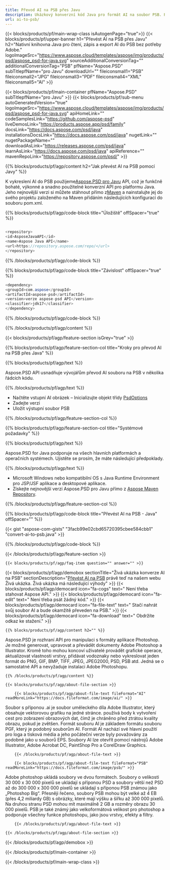 ```yaml
---
title: Převod AI na PSB přes Javu
description: Ukázkový konverzní kód Java pro formát AI na soubor PSB. Pomocí tohoto příkladu kódu převeďte AI na PSB v jakékoli webové nebo desktopové Java aplikaci.
url: ai-to-psb/
---
```


{{< blocks/products/pf/main-wrap-class isAutogenPage="true">}}
{{< blocks/products/pf/upper-banner h1="Převést AI na PSB přes Javu" h2="Nativní knihovna Java pro čtení, zápis a export AI do PSB bez potřeby Adobe." logoImageSrc="https://www.aspose.cloud/templates/aspose/img/products/psd/aspose_psd-for-java.svg" sourceAdditionalConversionTag="" additionalConversionTag="PSB" pfName="Aspose.PSD" subTitlepfName="pro Javu" downloadUrl="" fileiconsmall1="PSB" fileiconsmall2="JPG" fileiconsmall3="PDF" fileiconsmall4="XML" fileiconsmall5="AI" >}}

{{< blocks/products/pf/main-container pfName="Aspose.PSD" subTitlepfName="pro Javu" >}}
{{< blocks/products/pf/sub-menu autoGeneratedVersion="true" logoImageSrc="https://www.aspose.cloud/templates/aspose/img/products/psd/aspose_psd-for-java.svg" apiHomeLink="" codeSamplesLink="https://github.com/aspose-psd" liveDemosLink="https://products.aspose.app/psd/family" docsLink="https://docs.aspose.com/psd/java" installationsDocsLink="https://docs.aspose.com/psd/java" nugetLink="" nugetPackageName="" downloadAsLink="https://releases.aspose.com/psd/java" learnAsLink="https://docs.aspose.com/psd/java" apiReference="" mavenRepoLink="https://repository.aspose.com/psd/" >}}

{{% blocks/products/pf/agp/content h2="Jak převést AI na PSB pomocí Javy" %}}

K vykreslení AI do PSB použijeme<a href="/psd/{{< lang-code >}}java">Aspose.PSD pro Javu</a> API, což je funkčně bohaté, výkonné a snadno použitelné konverzní API pro platformu Java. Jeho nejnovější verzi si můžete stáhnout přímo z<a href="https://repository.aspose.com/psd/">Maven</a> a nainstalujte jej do svého projektu založeného na Maven přidáním následujících konfigurací do souboru pom.xml.

{{% blocks/products/pf/agp/code-block title="Úložiště" offSpacer="true" %}}

```cs

<repository>
<id>AsposeJavaAPI</id>
<name>Aspose Java API</name>
<url>https://repository.aspose.com/repo/</url>
</repository>

```

{{% /blocks/products/pf/agp/code-block %}}

{{% blocks/products/pf/agp/code-block title="Závislost" offSpacer="true" %}}

```cs
<dependency>
<groupId>com.aspose</groupId>
<artifactId>aspose-psd</artifactId>
<version>verze aspose-psd API</version>
<classifier>jdk17</classifier>
</dependency>

```

{{% /blocks/products/pf/agp/code-block %}}

{{% /blocks/products/pf/agp/content %}}

{{< blocks/products/pf/agp/feature-section isGrey="true" >}}

{{% blocks/products/pf/agp/feature-section-col title="Kroky pro převod AI na PSB přes Java" %}}

{{% blocks/products/pf/agp/text %}}

 Aspose.PSD API usnadňuje vývojářům převod AI souboru na PSB v několika řádcích kódu.

{{% /blocks/products/pf/agp/text %}}

- Načtěte vstupní AI obrázek
– Inicializujte objekt třídy [PsdOptions](https://apireference.aspose.com/psd/java/com.aspose.psd.imageoptions/psdOptions)
- Zadejte verzi
- Uložit výstupní soubor PSB

{{% /blocks/products/pf/agp/feature-section-col %}}

{{% blocks/products/pf/agp/feature-section-col title="Systémové požadavky" %}}

{{% blocks/products/pf/agp/text %}}

 Aspose.PSD for Java podporuje na všech hlavních platformách a operačních systémech. Ujistěte se prosím, že máte následující předpoklady.

{{% /blocks/products/pf/agp/text %}}

- Microsoft Windows nebo kompatibilní OS s Java Runtime Environment pro JSP/JSF aplikace a desktopové aplikace.
- Získejte nejnovější verzi Aspose.PSD pro Javu přímo z
 [Aspose Maven Repository](https://repository.aspose.com/psd/).

{{% /blocks/products/pf/agp/feature-section-col %}}

{{% blocks/products/pf/agp/code-block title="Převést AI na PSB - Java" offSpacer="" %}}

{{< gist "aspose-com-gists" "3facb99e02cbd65720395cbee584cbb1" "convert-ai-to-psb.java" >}}

{{% /blocks/products/pf/agp/code-block %}}

{{< /blocks/products/pf/agp/feature-section >}}

    {{< blocks/products/pf/agp/faq-item question="" answer="" >}}
 

<!-- aboutfile Starts -->

{{< blocks/products/pf/agp/demobox sectionTitle="Živá ukázka konverze AI na PSB" sectionDescription="[Převést AI na PSB](https://products.aspose.app/psd/conversion/ai-to-psb) právě teď na našem webu Živá ukázka. Živá ukázka má následující výhody" >}}
        {{< blocks/products/pf/agp/democard icon="fa-cogs" text=" Není třeba stahovat Aspose API." >}}
        {{< blocks/products/pf/agp/democard icon="fa-edit" text=" Není třeba psát žádný kód." >}}
        {{< blocks/products/pf/agp/democard icon="fa-file-text" text=" Stačí nahrát svůj soubor AI a bude okamžitě převeden na PSB." >}}
        {{< blocks/products/pf/agp/democard icon="fa-download" text=" Obdržíte odkaz ke stažení." >}}

    {{% blocks/products/pf/agp/content h2="" %}}

Aspose.PSD je rozhraní API pro manipulaci s formáty aplikace Photoshop. Je možné generovat, upravovat a převádět dokumenty Adobe Photoshop a Illustrator. Kromě toho mohou koncoví uživatelé provádět grafické operace, aktualizovat vlastnosti vrstvy, přidávat vodoznaky nebo vykreslovat jeden formát do PNG, GIF, BMP, TIFF, JPEG, JPEG2000, PSD, PSB atd. Jedná se o samostatné API a nevyžaduje instalaci Adobe Photoshopu.  



    {{% /blocks/products/pf/agp/content %}}

    {{< blocks/products/pf/agp/about-file-section >}}

        {{< blocks/products/pf/agp/about-file-text fileFormat="AI" readMoreLink="https://docs.fileformat.com/image/ai/" >}}
Soubor s příponou .ai je soubor uměleckého díla Adobe Illustrator, který obsahuje vektorovou grafiku na jedné stránce. používá body k vytvoření cest pro zobrazení obrazových dat, čímž je chráněno před ztrátou kvality obrazu, pokud je zvětšen. Formát souboru AI je základem formátu souboru PGF, který je podobný souborům AI. Formát AI nachází své hlavní použití pro loga a tisková média a jeho počáteční verze byly považovány za podobné jako u souborů EPS. Soubory AI lze otevřít pomocí nástrojů Adobe Illustrator, Adobe Acrobat DC, PaintShop Pro a CorelDraw Graphics.

        {{< /blocks/products/pf/agp/about-file-text >}}

        {{< blocks/products/pf/agp/about-file-text fileFormat="PSB" readMoreLink="https://docs.fileformat.com/image/psb/" >}}
Adobe photoshop ukládá soubory ve dvou formátech. Soubory o velikosti 30 000 x 30 000 pixelů se ukládají s příponou PSD a soubory větší než PSD až do 300 000 x 300 000 pixelů se ukládají s příponou PSB známou jako „Photoshop Big“. Přesněji řečeno, soubory PSB mohou být velké až 4 EB (přes 4,2 miliardy GB) s obrázky, které mají výšku a šířku až 300 000 pixelů. Na druhou stranu PSD mohou mít maximálně 2 GB a rozměry obrazu 30 000 pixelů. PSB je také známý jako velkoformátová velikost pro photoshop a podporuje všechny funkce photoshopu, jako jsou vrstvy, efekty a filtry.

        {{< /blocks/products/pf/agp/about-file-text >}}

    {{< /blocks/products/pf/agp/about-file-section >}}

{{< /blocks/products/pf/agp/demobox >}}

<!-- aboutfile Ends -->



{{< /blocks/products/pf/main-container >}}
    
{{< /blocks/products/pf/main-wrap-class >}}
